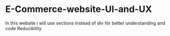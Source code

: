 # E-Commerce-website-UI-and-UX

In this website i will use sections instead of div for better understanding and code Reducibility 
